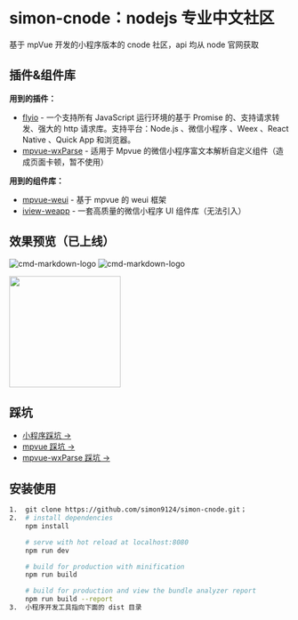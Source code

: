 # simon-cnode：nodejs 专业中文社区

基于 mpVue 开发的小程序版本的 cnode 社区，api 均从 node 官网获取

## 插件&组件库

**用到的插件：**

- [flyio](https://github.com/wendux/fly/blob/master/README-CH.md) - 一个支持所有 JavaScript 运行环境的基于 Promise 的、支持请求转发、强大的 http 请求库。支持平台：Node.js 、微信小程序 、Weex 、React Native 、Quick App 和浏览器。
- [mpvue-wxParse](https://github.com/F-loat/mpvue-wxParse) - 适用于 Mpvue 的微信小程序富文本解析自定义组件（造成页面卡顿，暂不使用）

**用到的组件库：**

- [mpvue-weui](https://github.com/MPComponent/mpvue-weui) - 基于 mpvue 的 weui 框架
- [iview-weapp](https://github.com/TalkingData/iview-weapp) - 一套高质量的微信小程序 UI 组件库（无法引入）

## 效果预览（已上线）

![cmd-markdown-logo](https://mmbiz.qpic.cn/mmbiz_gif/Tlm6c1DNgXSGNNYBPoVuvUyPyGCpeNsWInvtp1uZuQjcOPRWhhfx6kqyQnNru5UF9UwfH6LIPsZyMIa99LDHJQ/0?wx_fmt=gif)
![cmd-markdown-logo](https://mmbiz.qpic.cn/mmbiz_gif/Tlm6c1DNgXSGNNYBPoVuvUyPyGCpeNsWuUgTtibxDyJHFqeOImNTib1qkaYhkjFwDfb5ibCrZ5MknjmPmiciaQuyPQQ/0?wx_fmt=gif)

<img width="200" src="https://mmbiz.qpic.cn/mmbiz_png/Tlm6c1DNgXSibgCoGYB2kdrJSFga9jBiacCm0P6bSeAEIk7LRibNQ1b4VyHlqPJiaJJeMghHPp06Jhh9tZYGJIDTKQ/0?wx_fmt=png">

## 踩坑

- <a href="https://github.com/simon9124/simon-cnode/blob/master/src/issues/%E5%B0%8F%E7%A8%8B%E5%BA%8F.md" target="_blank">小程序踩坑 →</a>
- <a href="https://github.com/simon9124/simon-cnode/blob/master/src/issues/mpvue.md" target="_blank">mpvue 踩坑 →</a>
- <a href="https://github.com/simon9124/simon-cnode/blob/master/src/issues/mpvue-wxParse.md" target="_blank">mpvue-wxParse 踩坑 →</a>

## 安装使用

```bash
1.  git clone https://github.com/simon9124/simon-cnode.git；
2.  # install dependencies
    npm install

    # serve with hot reload at localhost:8080
    npm run dev

    # build for production with minification
    npm run build

    # build for production and view the bundle analyzer report
    npm run build --report
3.  小程序开发工具指向下面的 dist 目录
```
